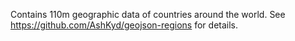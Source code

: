 Contains 110m geographic data of countries around the world. See https://github.com/AshKyd/geojson-regions for details.